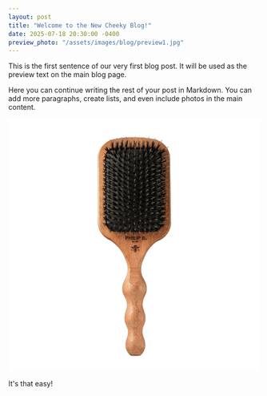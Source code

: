 ```yaml
---
layout: post
title: "Welcome to the New Cheeky Blog!"
date: 2025-07-18 20:30:00 -0400
preview_photo: "/assets/images/blog/preview1.jpg"
---
```


This is the first sentence of our very first blog post. It will be used as the preview text on the main blog page.

Here you can continue writing the rest of your post in Markdown. You can add more paragraphs, create lists, and even include photos in the main content.

![An image inside the blog post](/assets/images/blog/hairbrush_testing_2.webp)

It's that easy!
